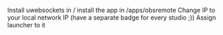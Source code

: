 Install uwebsockets in /
install the app in /apps/obsremote
Change IP to your local network IP (have a separate badge for every studio ;))
Assign launcher to it
